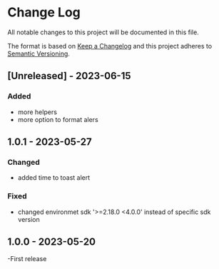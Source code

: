 # Change Log
All notable changes to this project will be documented in this file.
 
The format is based on [Keep a Changelog](http://keepachangelog.com/)
and this project adheres to [Semantic Versioning](http://semver.org/).
 
## [Unreleased] - 2023-06-15
 
### Added
- more helpers
- more option to format alers


## 1.0.1 - 2023-05-27

### Changed
- added time to toast alert

### Fixed
- changed environmet sdk '>=2.18.0 <4.0.0' instead of specific sdk version

## 1.0.0 - 2023-05-20

-First release
